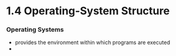 # 1.4 Operating-System Structure

### Operating Systems

* provides the environment within which programs are executed
* 


